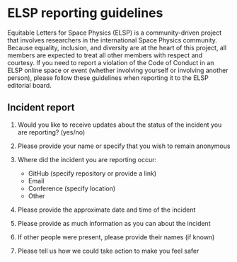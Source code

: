 # ELSP reporting guidelines

Equitable Letters for Space Physics (ELSP) is a community-driven project that
involves researchers in the international Space Physics community.  Because
equality, inclusion, and diversity are at the heart of this project, all members
are expected to treat all other members with respect and courtesy.  If you need
to report a violation of the Code of Conduct in an ELSP online space or event
(whether involving yourself or involving another person), please follow these
guidelines when reporting it to the ELSP editorial board.

## Incident report

1. Would you like to receive updates about the status of the incident you are
   reporting? (yes/no)

2. Please provide your name or specify that you wish to remain anonymous

3. Where did the incident you are reporting occur:
   - GitHub (specify repository or provide a link)
   - Email
   - Conference (specify location)
   - Other

4. Please provide the approximate date and time of the incident

5. Please provide as much information as you can about the incident

6. If other people were present, please provide their names (if known)

7. Please tell us how we could take action to make you feel safer
